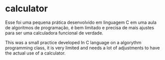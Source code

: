 # calculator
Esse foi uma pequena prática desenvolvido em linguagem C em uma aula de algoritmos de programação, é bem limitado e precisa de mais ajustes para ser uma calculadora funcional de verdade.

This was a small practice developed In C language on a algorythm programming class, it is very limited and needs a lot of adjustments to have the actual use of a calculator.
